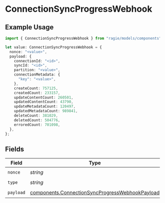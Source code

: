 # ConnectionSyncProgressWebhook

## Example Usage

```typescript
import { ConnectionSyncProgressWebhook } from "ragie/models/components";

let value: ConnectionSyncProgressWebhook = {
  nonce: "<value>",
  payload: {
    connectionId: "<id>",
    syncId: "<id>",
    partition: "<value>",
    connectionMetadata: {
      "key": "<value>",
    },
    createCount: 757125,
    createdCount: 233157,
    updateContentCount: 260501,
    updatedContentCount: 43790,
    updateMetadataCount: 120497,
    updatedMetadataCount: 989841,
    deleteCount: 381029,
    deletedCount: 504776,
    erroredCount: 701098,
  },
};
```

## Fields

| Field                                                                                                              | Type                                                                                                               | Required                                                                                                           | Description                                                                                                        |
| ------------------------------------------------------------------------------------------------------------------ | ------------------------------------------------------------------------------------------------------------------ | ------------------------------------------------------------------------------------------------------------------ | ------------------------------------------------------------------------------------------------------------------ |
| `nonce`                                                                                                            | *string*                                                                                                           | :heavy_check_mark:                                                                                                 | N/A                                                                                                                |
| `type`                                                                                                             | *string*                                                                                                           | :heavy_check_mark:                                                                                                 | N/A                                                                                                                |
| `payload`                                                                                                          | [components.ConnectionSyncProgressWebhookPayload](../../models/components/connectionsyncprogresswebhookpayload.md) | :heavy_check_mark:                                                                                                 | N/A                                                                                                                |